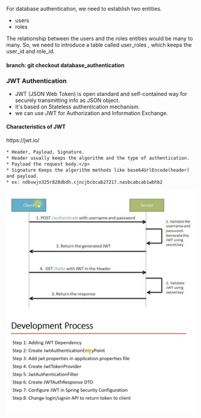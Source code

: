 For database authentication,  we need to establish two entities.
* users
* roles
<p>
The relationship between the users and the roles entities would be many to many.
So, we need to introduce a table called user_roles , which keeps the user_id and role_id.
</p>
<h4>branch: git checkout database_authentication</h4>


<h3>JWT Authentication </h3>

 * JWT (JSON Web Token) is open standard and self-contained way for securely transmitting info as JSON object.
 * it's based on Stateless authentication mechanism.
 * we can use JWT for Authorization and Information Exchange.

<h4> Characteristics of JWT </h4> 
<link>https://jwt.io/</link>
    
    * Header, Payload, Signature.
    * Header usually keeps the algorithm and the type of authentication.
    * Payload the request body.</p>
    * Signature Keeps the algorithm methods like base64UrlEncode(header) and payload.
    * ex: ndbvwjn325r828dbdh.cjncjbcbcab27217.nasbcabcab1wbhb2

![Screenshot](jwt.png)
![Screenshot](jwt-steps.png)